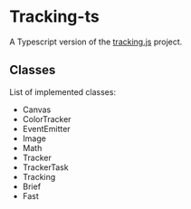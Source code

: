 # Tracking-ts

A Typescript version of the [tracking.js](https://github.com/eduardolundgren/tracking.js) project.

## Classes

List of implemented classes:

- Canvas
- ColorTracker
- EventEmitter
- Image
- Math
- Tracker
- TrackerTask
- Tracking
- Brief
- Fast

